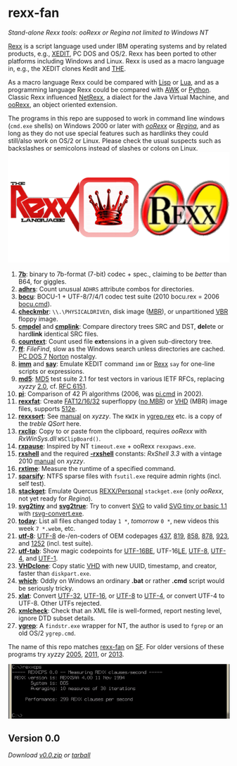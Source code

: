 # rexx-fan
*Stand-alone Rexx tools: ooRexx or Regina not limited to Windows NT*

[Rexx][R] is a script language used under IBM operating systems and by related products, e.g., [XEDIT](https://en.wikipedia.org/wiki/XEDIT), PC DOS and OS/2. Rexx has been ported to other platforms including Windows and Linux. Rexx is used as a macro language in, e.g., the XEDIT clones Kedit and [THE](https://en.wikipedia.org/wiki/The_Hessling_Editor).

As a macro language Rexx could be compared with [Lisp](https://en.wikipedia.org/wiki/Lisp_(programming_language)) or [Lua](https://en.wikipedia.org/wiki/Lua_(programming_language)), and as a programming language Rexx could be compared with [AWK](https://en.wikipedia.org/wiki/AWK) or [Python](https://en.wikipedia.org/wiki/Python_(programming_language)). Classic Rexx influenced [NetRexx](https://en.wikipedia.org/wiki/NetRexx), a dialect for the Java Virtual Machine, and [ooRexx](https://en.wikipedia.org/wiki/Object_REXX), an object oriented extension.

The programs in this repo are supposed to work in command line windows (`cmd.exe` shells) on Windows 2000 or later with *[ooRexx](https://www.oorexx.org/about.html)* or *[Regina](https://sourceforge.net/projects/regina-rexx/)*, and as long as they do not use special features such as hardlinks they could still/also work on OS/2 or Linux. Please check the usual suspects such as backslashes or semicolons instead of slashes or colons on Linux.
[![Classic Rexx, Regina, ooRexx](/miscellany/rexx.png)](http://home.rexxla.org/ "Classic Rexx, Regina, ooRexx")
1. **[7b](https://github.com/frank-e/rexx-fan/blob/master/7b.rex "7b.rex")**: binary to 7b-format (7-bit) codec + spec., claiming to be *better* than B64, for giggles.
2. **[adhrs](https://github.com/frank-e/rexx-fan/blob/master/adhrs.rex "adhrs.rex")**: Count unusual `ADHRS` attribute combos for directories.
2. **[bocu](https://github.com/frank-e/rexx-fan/blob/master/bocu.rex "bocu.rex")**: BOCU-1 + UTF-8/7/4/1 codec test suite (2010 bocu.rex = 2006 [bocu.cmd](https://web.archive.org/web/20130522122606/http://omniplex.om.funpic.de/src/bocu.cmd "bocuc.cmd")).
2. **[checkmbr](https://github.com/frank-e/rexx-fan/blob/master/checkmbr.rex "checkmbr.rex")**: `\\.\PHYSICALDRIVE`n, disk image ([MBR][M]), or unpartitioned [VBR](https://en.wikipedia.org/wiki/Volume_boot_record) floppy image.
2. **[cmpdel](https://github.com/frank-e/rexx-fan/blob/master/cmpdel.rex "cmpdel.rex")** and **[cmplink](https://github.com/frank-e/rexx-fan/blob/master/cmplink.rex "cmplink.rex")**: Compare directory trees SRC and DST, **del**ete or hard**link** identical SRC files.
2. **[countext](https://github.com/frank-e/rexx-fan/blob/master/countext.rex "countext.rex")**: Count used file **ext**ensions in a given sub-directory tree.
2. **[ff](https://github.com/frank-e/rexx-fan/blob/master/ff.rex "ff.rex")**: *FileFind*, slow as the Windows search unless directories are cached. [PC DOS 7](https://en.wikipedia.org/wiki/IBM_PC_DOS#7.00) [Norton](https://en.wikipedia.org/wiki/Norton_Utilities#Version_2.0) nostalgy.
2. **[imm](https://github.com/frank-e/rexx-fan/blob/master/imm.rex "imm.rex")** and **[say](https://github.com/frank-e/rexx-fan/blob/master/say.rex "say.rex")**: Emulate KEDIT command `imm` or [Rexx][R] `say` for one-line scripts or expressions.
2. **[md5](https://github.com/frank-e/rexx-fan/blob/master/md5.rex "md5.rex")**: [MD5](https://en.wikipedia.org/wiki/MD5) test suite 2.1 for test vectors in various IETF RFCs, replacing *xyzzy* [2.0][5], cf. [RFC 6151](https://tools.ietf.org/html/rfc6151).
2. **[pi](https://github.com/frank-e/rexx-fan/blob/master/pi.rex "pi.rex")**: Comparison of 42 Pi algorithms (2006, was [pi.cmd](https://web.archive.org/web/20020719190406/http://frank.ellermann.bei.t-online.de:80/src/pi.cmd "Pi.cmd") in 2002).
2. **[rexxfat](https://github.com/frank-e/rexx-fan/blob/master/rexxfat.rex "rexxfat.rex")**: Create [FAT12/16/32](https://en.wikipedia.org/wiki/File_Allocation_Table#Development) superfloppy ([no MBR][M]) or [VHD][V] (MBR) image files, supports [512e](https://en.wikipedia.org/wiki/Advanced_Format#512e).
2. **[rexxsort](https://github.com/frank-e/rexx-fan/blob/master/rexxsort.rex "rexxsort.rex")**: See [manual][3] on *xyzzy*. The `KWIK` in [ygrep.rex](../master/ygrep.rex) etc. is a copy of the *treble QSort* here.
2. **[rxclip](https://github.com/frank-e/rexx-fan/blob/master/rxclip.rex "rxclip.rex")**: Copy to or paste from the clipboard, requires *ooRexx* with *RxWinSys.dll* `WSClipBoard()`.
2. **[rxpause](https://github.com/frank-e/rexx-fan/blob/master/rxpause.rex "rxpause.rex")**: Inspired by NT `timeout.exe` + ooRexx `rexxpaws.exe`.
2. **[rxshell](https://github.com/frank-e/rexx-fan/blob/master/rxshell.rex "rxshell.rex")** and the required **[-rxshell](https://github.com/frank-e/rexx-fan/blob/master/-rxshell.rex "-rxshell.rex")** constants: *RxShell 3.3* with a vintage 2010 [manual][6] on *xyzzy*.
2. **[rxtime](https://github.com/frank-e/rexx-fan/blob/master/rxtime.rex "rxtime.rex")**: Measure the runtime of a specified command.
2. **[sparsify](https://github.com/frank-e/rexx-fan/blob/master/sparsify.rex "sparsify.rex")**: NTFS sparse files with `fsutil.exe` require admin rights (incl. self test).
2. **[stackget](https://github.com/frank-e/rexx-fan/blob/master/stackget.rex "stackget.rex")**: Emulate Quercus [REXX/Personal](http://www.edm2.com/index.php/Personal_REXX) `stackget.exe` (only *ooRexx*, not yet ready for *Regina*).
2. **[svg2tiny](https://github.com/frank-e/rexx-fan/blob/master/svg2tiny.rex "svg2tiny.rex")** and **[svg2true](https://github.com/frank-e/rexx-fan/blob/master/svg2true.rex "svg2true.rex")**: Try to convert [SVG](https://commons.wikimedia.org/wiki/Help:SVG) to valid [SVG tiny or basic 1.1](https://www.w3.org/TR/2003/REC-SVGMobile-20030114/) with [rsvg-convert.exe](https://sourceforge.net/projects/tumagcc/).
2. **[today](https://github.com/frank-e/rexx-fan/blob/master/today.rex "today.rex")**: List all files changed today `1 *`, *tomorrow* `0 *`, new videos this week `7 *.webm`, etc.
2. **[utf-8](https://github.com/frank-e/rexx-fan/blob/master/utf-8.rex "utf-8.rex")**: [UTF-8][U] de-/en-coders of OEM codepages [437](https://en.wikipedia.org/wiki/Code_page_437 "DOS US"), [819](https://en.wikipedia.org/wiki/ISO/IEC_8859-1 "Latin-1"), [858][8], [878](https://en.wikipedia.org/wiki/KOI8-R "KOI8-R"), [923](https://en.wikipedia.org/wiki/ISO/IEC_8859-15 "Latin-9"), and [1252][9] (incl. test suite).
2. **[utf-tab](https://github.com/frank-e/rexx-fan/blob/master/utf-tab.rex "utf-tab.rex")**: Show magic codepoints for [UTF-16BE][B], UTF-16[LE](https://en.wikipedia.org/wiki/Endianness#Big-endian "Little Endian"), [UTF-8][U], [UTF-4][4], and [UTF-1](https://en.wikipedia.org/wiki/UTF-1 "Unicode Transformation Format modulo 256-66=190, preserving 66 control char.s").
2. **[VHDclone](https://github.com/frank-e/rexx-fan/blob/master/VHDclone.rex "VHDclone.rex")**: Copy static [VHD][V] with new UUID, timestamp, and creator, faster than `diskpart.exe`.
2. **[which](https://github.com/frank-e/rexx-fan/blob/master/which.rex "which.rex")**: Oddly on Windows an ordinary **.bat** or rather **.cmd** script would be seriously tricky.
2. **[xlat](https://github.com/frank-e/rexx-fan/blob/master/xlat.rex "xlat.rex")**: Convert [UTF-32](https://en.wikipedia.org/wiki/UTF-32), [UTF-16][B], or [UTF-8][U] to [UTF-4][4], or convert UTF-4 to UTF-8. Other UTFs rejected.
2. **[xmlcheck](https://github.com/frank-e/rexx-fan/blob/master/xmlcheck.rex "xmlcheck.rex")**: Check that an XML file is well-formed, report nesting level, ignore DTD subset details.
2. **[ygrep](https://github.com/frank-e/rexx-fan/blob/master/ygrep.rex "ygrep.rex")**: A `findstr.exe` wrapper for NT, the author is used to `fgrep` or an old OS/2 `ygrep.cmd`.

The name of this repo matches [rexx-fan](https://sourceforge.net/u/rexx-fan/profile) on [SF](https://en.wikipedia.org/wiki/SourceForge "SourceForge"). For older versions of these programs try *xyzzy* [2005][0], [2011][1], or [2013][2].

[![PC DOS 7.1 REXXSAA in a very slow VM](/miscellany/pc%20dos%207.1%20(vm)%20rexxcps.png "PC DOS 7.1 REXXSAA in a very slow VM")](http://speleotrove.com/misc/rexxcpslist.html)
## Version 0.0 ##
*Download [v0.0.zip](https://github.com/frank-e/rexx-fan/archive/v0.0.zip "2020-03-21") or [tarball](https://github.com/frank-e/rexx-fan/archive/v0.0.tar.gz "2020-03-21")*

[M]: https://en.wikipedia.org/wiki/Master_boot_record (Master Boot Record)
[B]: https://en.wikipedia.org/wiki/UTF-16 (Unicode Transformation Format in 16 bits)
[R]: https://en.wikipedia.org/wiki/Rexx (classic Rexx)
[U]: https://en.wikipedia.org/wiki/UTF-8 (Unicode Transformation Format in 8 bits)
[V]: https://en.wikipedia.org/wiki/VHD_(file_format) (Virtual Hard Disk)
[0]: https://web.archive.org/web/20050505221501/http://frank.ellermann.bei.t-online.de/sources.htm#General (purl.net/xyzzy/sources.htm)
[1]: https://web.archive.org/web/20110102232137/http://home.claranet.de/xyzzy/sources.htm#General (purl.net/xyzzy/sources.htm)
[2]: https://purl.net/xyzzy/sources.htm#General (purl.net/xyzzy/sources)
[3]: https://purl.net/xyzzy/rexxsort.htm (purl.net/xyzzy/rexxsort)
[4]: https://purl.net/xyzzy/home/test/utf-4.xml (Unicode Transformation Format in 4 bits, Latin-1 friendly)
[5]: https://purl.net/xyzzy/src/md5.cmd (purl.net/xyzzy/src/md5)
[6]: https://purl.net/xyzzy/src/rxshell.htm (purl.net/xyzzy/src/rxshell)
[8]: https://purl.net/xyzzy/ibm850.htm#skipxml (PC-Multilingual-850+euro)
[9]: https://purl.net/xyzzy/ibm850.htm#cp1004 (windows-1252)
